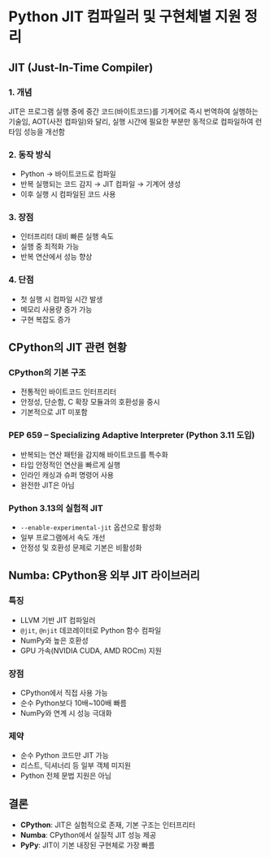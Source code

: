 # Python JIT 컴파일러 및 구현체별 지원 정리

## JIT (Just-In-Time Compiler)

### 1. 개념
JIT은 프로그램 실행 중에 중간 코드(바이트코드)를 기계어로 즉시 번역하여 실행하는 기술임, 
AOT(사전 컴파일)와 달리, 실행 시간에 필요한 부분만 동적으로 컴파일하여 런타임 성능을 개선함

### 2. 동작 방식
- Python → 바이트코드로 컴파일
- 반복 실행되는 코드 감지 → JIT 컴파일 → 기계어 생성
- 이후 실행 시 컴파일된 코드 사용

### 3. 장점
- 인터프리터 대비 빠른 실행 속도
- 실행 중 최적화 가능
- 반복 연산에서 성능 향상

### 4. 단점
- 첫 실행 시 컴파일 시간 발생
- 메모리 사용량 증가 가능
- 구현 복잡도 증가

## CPython의 JIT 관련 현황
### CPython의 기본 구조
- 전통적인 바이트코드 인터프리터
- 안정성, 단순함, C 확장 모듈과의 호환성을 중시
- 기본적으로 JIT 미포함

### PEP 659 – Specializing Adaptive Interpreter (Python 3.11 도입)
- 반복되는 연산 패턴을 감지해 바이트코드를 특수화
- 타입 안정적인 연산을 빠르게 실행
- 인라인 캐싱과 슈퍼 명령어 사용
- 완전한 JIT은 아님

### Python 3.13의 실험적 JIT
- `--enable-experimental-jit` 옵션으로 활성화
- 일부 프로그램에서 속도 개선
- 안정성 및 호환성 문제로 기본은 비활성화

## Numba: CPython용 외부 JIT 라이브러리

### 특징
- LLVM 기반 JIT 컴파일러
- `@jit`, `@njit` 데코레이터로 Python 함수 컴파일
- NumPy와 높은 호환성
- GPU 가속(NVIDIA CUDA, AMD ROCm) 지원

### 장점
- CPython에서 직접 사용 가능
- 순수 Python보다 10배~100배 빠름
- NumPy와 연계 시 성능 극대화

### 제약
- 순수 Python 코드만 JIT 가능
- 리스트, 딕셔너리 등 일부 객체 미지원
- Python 전체 문법 지원은 아님

## 결론

- **CPython**: JIT은 실험적으로 존재, 기본 구조는 인터프리터
- **Numba**: CPython에서 실질적 JIT 성능 제공
- **PyPy**: JIT이 기본 내장된 구현체로 가장 빠름
